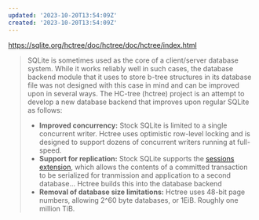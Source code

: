 ```yaml
---
updated: '2023-10-20T13:54:09Z'
created: '2023-10-20T13:54:09Z'
---
```

https://sqlite.org/hctree/doc/hctree/doc/hctree/index.html

> SQLite is sometimes used as the core of a client/server database system. While it works reliably well in such cases, the database backend module that it uses to store b-tree structures in its database file was not designed with this case in mind and can be improved upon in several ways. The HC-tree (hctree) project is an attempt to develop a new database backend that improves upon regular SQLite as follows:
> - **Improved concurrency:** Stock SQLite is limited to a single concurrent writer. Hctree uses optimistic row-level locking and is designed to support dozens of concurrent writers running at full-speed.
> - **Support for replication:** Stock SQLite supports the [sessions extension](http://sqlite.org/sessionintro.html), which allows the contents of a committed transaction to be serialized for tranmission and application to a second database... Hctree builds this into the database backend
> - **Removal of database size limitations:**   Hctree uses 48-bit page numbers, allowing 2^60 byte databases, or 1EiB. Roughly one million TiB.